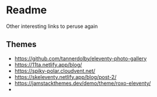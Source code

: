 # Readme
Other interesting links to peruse again

## Themes
- https://github.com/tannerdolby/eleventy-photo-gallery
- https://11ta.netlify.app/blog/
- https://spiky-polar.cloudvent.net/
- https://skeleventy.netlify.app/blog/post-2/
- https://jamstackthemes.dev/demo/theme/roxo-eleventy/
- 
